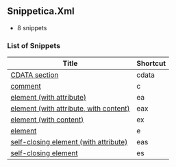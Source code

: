 ﻿## Snippetica.Xml

* 8 snippets

### List of Snippets

Title | Shortcut
----- | --------
[CDATA section](CDataSection.snippet)|cdata
[comment](_AutoGenerated\Comment.snippet)|c
[element (with attribute)](_AutoGenerated\ElementWithAttribute.snippet)|ea
[element (with attribute, with content)](_AutoGenerated\ElementWithAttributeWithContent.snippet)|eax
[element (with content)](_AutoGenerated\ElementWithContent.snippet)|ex
[element](_AutoGenerated\Element.snippet)|e
[self-closing element (with attribute)](_AutoGenerated\SelfClosingElementWithAttribute.snippet)|eas
[self-closing element](_AutoGenerated\SelfClosingElement.snippet)|es

